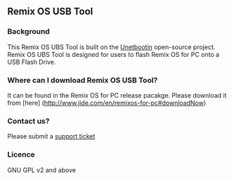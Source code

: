 Remix OS USB Tool
----------

### Background
This Remix OS UBS Tool is built on the [Unetbootin](http://unetbootin.github.io) open-source project. 
Remix OS UBS Tool is designed for users to flash Remix OS for PC onto a USB Flash Drive. 

### Where can I download Remix OS USB Tool?
It can be found in the Remix OS for PC release pacakge. Please download it from [here] (http://www.jide.com/en/remixos-for-pc#downloadNow)

### Contact us? 
Please submit a [support ticket](http://support.jide.com/hc/en-us/requests/new)

### Licence
GNU GPL v2 and above

